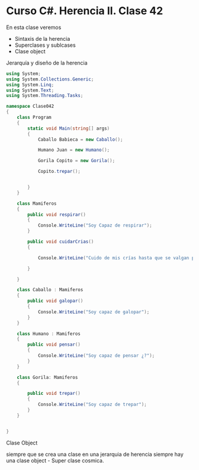 # Curso C#. Herencia II. Clase 42

En esta clase veremos

- Sintaxis de la herencia
- Superclases y sublcases 
- Clase object

Jerarquía y diseño de la herencia 

```c#
using System;
using System.Collections.Generic;
using System.Linq;
using System.Text;
using System.Threading.Tasks;

namespace Clase042
{
    class Program
    {
        static void Main(string[] args)
        {
            Caballo Babieca = new Caballo();

            Humano Juan = new Humano();

            Gorila Copito = new Gorila();

            Copito.trepar();


        }
    }

    class Mamiferos
    {
        public void respirar()
        {
            Console.WriteLine("Soy Capaz de respirar");
        }

        public void cuidarCrias()
        {

            Console.WriteLine("Cuido de mis crías hasta que se valgan por si solas");

        }

    }

    class Caballo : Mamiferos
    {
        public void galopar()
        {
            Console.WriteLine("Soy capaz de galopar");
        }
    }

    class Humano : Mamiferos
    {
        public void pensar()
        {
            Console.WriteLine("Soy capaz de pensar ¿?");
        }
    }

    class Gorila: Mamiferos
    {

        public void trepar()
        {
            Console.WriteLine("Soy capaz de trepar");
        }
    }


}   


```

Clase Object

siempre que se crea una clase en una jerarquia de herencia siempre hay una clase object - Super clase cosmica.




